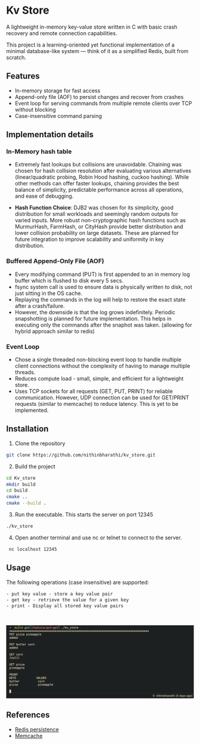 # Kv Store

A lightweight in-memory key-value store written in C with basic crash recovery and remote connection capabilities.

This project is a learning-oriented yet functional implementation of a minimal database-like system — think of it as a simplified Redis, built from scratch.

## Features
- In-memory storage for fast access
- Append-only file (AOF) to persist changes and recover from crashes
- Event loop for serving commands from multiple remote clients over TCP without blocking
- Case-insensitive command parsing

## Implementation details

### In-Memory hash table
- Extremely fast lookups but collisions are unavoidable. Chaining was chosen for hash collision resolution after evaluating various alternatives (linear/quadratic probing, Robin Hood hashing, cuckoo hashing). While other methods can offer faster lookups, chaining provides the best balance of simplicity, predictable performance across all operations, and ease of debugging.

- **Hash Function Choice**: DJB2 was chosen for its simplicity, good distribution for small workloads and seemingly random outputs for varied inputs. More robust non-cryptographic hash functions such as MurmurHash, FarmHash, or CityHash provide better distribution and lower collision probability on large datasets. These are planned for future integration to improve scalability and uniformity in key distribution.

### Buffered Append-Only File (AOF)
- Every modifying command (PUT) is first appended to an in memory log buffer which is flushed to disk every 5 secs.
- fsync system call is used to ensure data is physically written to disk, not just sitting in the OS cache.
- Replaying the commands in the log will help to restore the exact state after a crash/failure.
- However, the downside is that the log grows indefinitely. Periodic snapshotting is planned for future implementation. This helps in executing only the commands after the snaphot was taken. (allowing for hybrid approach similar to redis)

### Event Loop
- Chose a single threaded non-blocking event loop to handle multiple client connections without the complexity of having to manage multiple threads.
- Reduces compute load - small, simple, and efficient for a lightweight store.
- Uses TCP sockets for all requests (GET, PUT, PRINT) for reliable communication. However, UDP connection can be used for GET/PRINT requests (similar to memcache) to reduce latency. This is yet to be implemented.

## Installation

1. Clone the repository
```bash
git clone https://github.com/nithinbharathi/kv_store.git
```

2. Build the project
```bash
cd Kv_store
mkdir build
cd build
cmake ..
cmake --build .
```

3. Run the executable. This starts the server on port 12345
```bash
./kv_store
```

4. Open another terminal and use nc or telnet to connect to the server.
```bash
 nc localhost 12345
```

## Usage
The following operations (case insensitive) are supported:
```
- put key value - store a key value pair
- get key - retrieve the value for a given key
- print - Display all stored key value pairs
```
<br>

![](kv_store.png)

## References
- [Redis persistence](https://redis.io/docs/latest/operate/oss_and_stack/management/persistence/)
- [Memcache](https://research.facebook.com/publications/scaling-memcache-at-facebook/)
